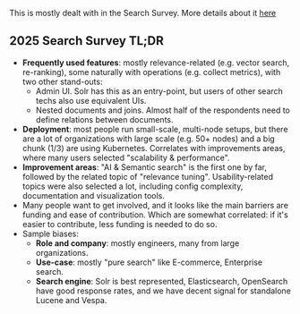 This is mostly dealt with in the Search Survey. More details about it [here](https://docs.google.com/document/d/1qK3Zkm_T1c_aewrjL3N1k0EqmvA-gl3CdFcpuB0XT0I/edit?usp=sharing)

## 2025 Search Survey TL;DR
* **Frequently used features**: mostly relevance-related (e.g. vector search, re-ranking), some naturally with operations (e.g. collect metrics), with two other stand-outs:
  * Admin UI. Solr has this as an entry-point, but users of other search techs also use equivalent UIs.
  * Nested documents and joins. Almost half of the respondents need to define relations between documents.
* **Deployment**: most people run small-scale, multi-node setups, but there are a lot of organizations with large scale (e.g. 50+ nodes) and a big chunk (1/3) are using Kubernetes. Correlates with improvements areas, where many users selected "scalability & performance".
* **Improvement areas**: "AI & Semantic search" is the first one by far, followed by the related topic of "relevance tuning". Usability-related topics were also selected a lot, including config complexity, documentation and visualization tools.
* Many people want to get involved, and it looks like the main barriers are funding and ease of contribution. Which are somewhat correlated: if it's easier to contribute, less funding is needed to do so.
* Sample biases:
  * **Role and company**: mostly engineers, many from large organizations.
  * **Use-case**: mostly "pure search" like E-commerce, Enterprise search.
  * **Search engine**: Solr is best represented, Elasticsearch, OpenSearch have good response rates, and we have decent signal for standalone Lucene and Vespa.